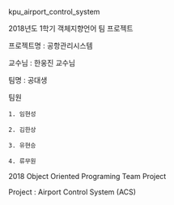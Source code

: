 kpu_airport_control_system

2018년도 1학기 객체지향언어 팀 프로젝트

프로젝트명 : 공항관리시스템

교수님 : 한웅진 교수님

팀명 : 공대생

팀원
    
    1. 임현성

    2. 김한상

    3. 유현승
    
    4. 류무원



2018 Object Oriented Programing Team Project

Project : Airport Control System (ACS)

